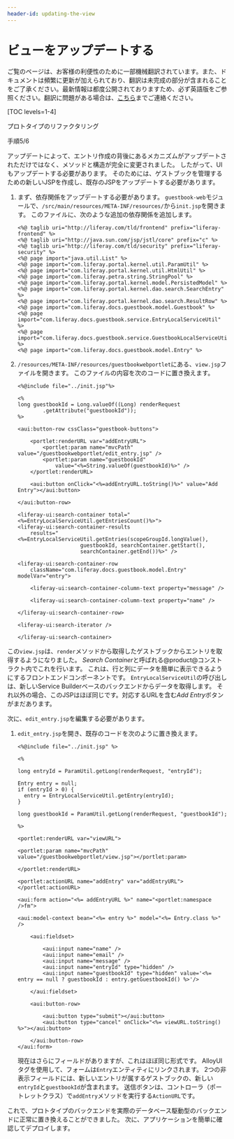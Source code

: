 ```yaml
---
header-id: updating-the-view
---
```


# ビューをアップデートする

<p class="alert alert-info"><span class="wysiwyg-color-blue120">ご覧のページは、お客様の利便性のために一部機械翻訳されています。また、ドキュメントは頻繁に更新が加えられており、翻訳は未完成の部分が含まれることをご了承ください。最新情報は都度公開されておりますため、必ず英語版をご参照ください。翻訳に問題がある場合は、<a href="mailto:support-content-jp@liferay.com">こちら</a>までご連絡ください。</span></p>

[TOC levels=1-4]

<div class="learn-path-step row">
    <p id="stepTitle">プロトタイプのリファクタリング</p><p>手順5/6</p>
</div>

アップデートによって、エントリ作成の背後にあるメカニズムがアップデートされただけではなく、メソッドと構造が完全に変更されました。 したがって、UIもアップデートする必要があります。 そのためには、ゲストブックを管理するための新しいJSPを作成し、既存のJSPをアップデートする必要があります。

1.  まず、依存関係をアップデートする必要があります。 `guestbook-web`モジュールで、`/src/main/resources/META-INF/resources/`から`init.jsp`を開きます。 このファイルに、次のような追加の依存関係を追加します。

    ``` 
    <%@ taglib uri="http://liferay.com/tld/frontend" prefix="liferay-frontend" %>
    <%@ taglib uri="http://java.sun.com/jsp/jstl/core" prefix="c" %>
    <%@ taglib uri="http://liferay.com/tld/security" prefix="liferay-security" %>
    <%@ page import="java.util.List" %>
    <%@ page import="com.liferay.portal.kernel.util.ParamUtil" %>
    <%@ page import="com.liferay.portal.kernel.util.HtmlUtil" %>
    <%@ page import="com.liferay.petra.string.StringPool" %>
    <%@ page import="com.liferay.portal.kernel.model.PersistedModel" %>
    <%@ page import="com.liferay.portal.kernel.dao.search.SearchEntry" %>
    <%@ page import="com.liferay.portal.kernel.dao.search.ResultRow" %>
    <%@ page import="com.liferay.docs.guestbook.model.Guestbook" %>
    <%@ page import="com.liferay.docs.guestbook.service.EntryLocalServiceUtil" %>
    <%@ page import="com.liferay.docs.guestbook.service.GuestbookLocalServiceUtil" %>
    <%@ page import="com.liferay.docs.guestbook.model.Entry" %> 
    ```

2.  `/resources/META-INF/resources/guestbookwebportlet`にある、`view.jsp`ファイルを開きます。 このファイルの内容を次のコードに置き換えます。
   
        <%@include file="../init.jsp"%>
       
        <%
        long guestbookId = Long.valueOf((Long) renderRequest
                .getAttribute("guestbookId"));
        %>
       
        <aui:button-row cssClass="guestbook-buttons">
       
            <portlet:renderURL var="addEntryURL">
                <portlet:param name="mvcPath" value="/guestbookwebportlet/edit_entry.jsp" />
                <portlet:param name="guestbookId"
                    value="<%=String.valueOf(guestbookId)%>" />
            </portlet:renderURL>
       
            <aui:button onClick="<%=addEntryURL.toString()%>" value="Add Entry"></aui:button>
       
        </aui:button-row>
       
        <liferay-ui:search-container total="<%=EntryLocalServiceUtil.getEntriesCount()%>">
        <liferay-ui:search-container-results
            results="<%=EntryLocalServiceUtil.getEntries(scopeGroupId.longValue(),
                            guestbookId, searchContainer.getStart(),
                            searchContainer.getEnd())%>" />
       
        <liferay-ui:search-container-row
            className="com.liferay.docs.guestbook.model.Entry" modelVar="entry">
       
            <liferay-ui:search-container-column-text property="message" />
       
            <liferay-ui:search-container-column-text property="name" />
       
        </liferay-ui:search-container-row>
       
        <liferay-ui:search-iterator />
       
        </liferay-ui:search-container>

この`view.jsp`は、`render`メソッドから取得したゲストブックからエントリを取得するようになりました。 *Search Container*と呼ばれる@product@コンストラクト内でこれを行います。 これは、行と列にデータを簡単に表示できるようにするフロントエンドコンポーネントです。 `EntryLocalServiceUtil`の呼び出しは、新しいService Builderベースのバックエンドからデータを取得します。 それ以外の場合、このJSPはほぼ同じです。対応するURLを含む*Add Entry*ボタンがまだあります。

次に、`edit_entry.jsp`を編集する必要があります。

1.  `edit_entry.jsp`を開き、既存のコードを次のように置き換えます。
   
        <%@include file="../init.jsp" %>
       
        <% 
       
        long entryId = ParamUtil.getLong(renderRequest, "entryId");
       
        Entry entry = null;
        if (entryId > 0) {
          entry = EntryLocalServiceUtil.getEntry(entryId);
        }
       
        long guestbookId = ParamUtil.getLong(renderRequest, "guestbookId");
       
        %>
       
        <portlet:renderURL var="viewURL">
       
        <portlet:param name="mvcPath" value="/guestbookwebportlet/view.jsp"></portlet:param>
       
        </portlet:renderURL>
       
        <portlet:actionURL name="addEntry" var="addEntryURL"></portlet:actionURL>
       
        <aui:form action="<%= addEntryURL %>" name="<portlet:namespace />fm">
       
        <aui:model-context bean="<%= entry %>" model="<%= Entry.class %>" />
       
            <aui:fieldset>
       
                <aui:input name="name" />
                <aui:input name="email" />
                <aui:input name="message" />
                <aui:input name="entryId" type="hidden" />
                <aui:input name="guestbookId" type="hidden" value='<%= entry == null ? guestbookId : entry.getGuestbookId() %>'/>
       
            </aui:fieldset>
       
            <aui:button-row>
       
                <aui:button type="submit"></aui:button>
                <aui:button type="cancel" onClick="<%= viewURL.toString() %>"></aui:button>
       
            </aui:button-row>
        </aui:form>

    現在はさらにフィールドがありますが、これはほぼ同じ形式です。 AlloyUIタグを使用して、フォームは`Entry`エンティティにリンクされます。 2つの非表示フィールドには、新しいエントリが属するゲストブックの、新しい`entryId`と`guestbookId`が含まれます。 送信ボタンは、コントローラ（ポートレットクラス）で`addEntry`メソッドを実行する`ActionURL`です。

これで、プロトタイプのバックエンドを実際のデータベース駆動型のバックエンドに正常に置き換えることができました。 次に、アプリケーションを簡単に確認してデプロイします。
